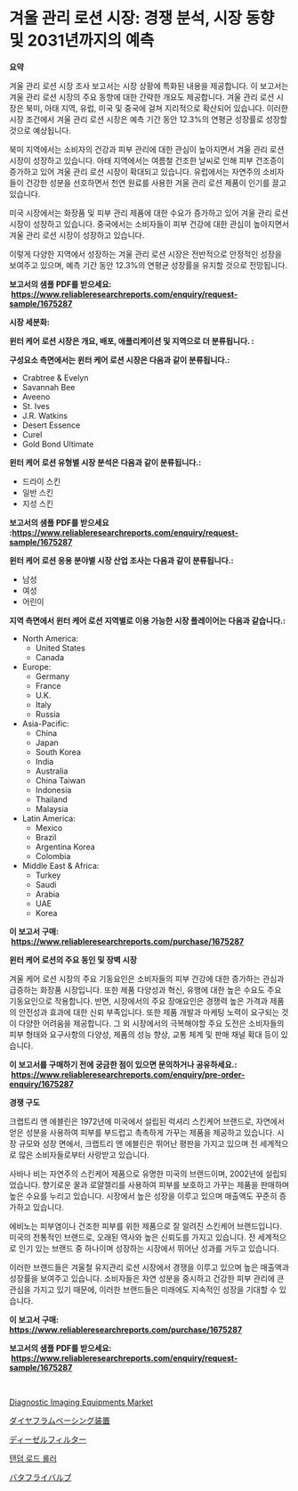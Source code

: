 <p><h1>겨울 관리 로션 시장: 경쟁 분석, 시장 동향 및 2031년까지의 예측</h1></p><p><strong>요약</strong></p>
<p><p>겨울 관리 로션 시장 조사 보고서는 시장 상황에 특화된 내용을 제공합니다. 이 보고서는 겨울 관리 로션 시장의 주요 동향에 대한 간략한 개요도 제공합니다. 겨울 관리 로션 시장은 북미, 아태 지역, 유럽, 미국 및 중국에 걸쳐 지리적으로 확산되어 있습니다. 이러한 시장 조건에서 겨울 관리 로션 시장은 예측 기간 동안 12.3%의 연평균 성장률로 성장할 것으로 예상됩니다. </p><p>북미 지역에서는 소비자의 건강과 피부 관리에 대한 관심이 높아지면서 겨울 관리 로션 시장이 성장하고 있습니다. 아태 지역에서는 여름철 건조한 날씨로 인해 피부 건조증이 증가하고 있어 겨울 관리 로션 시장이 확대되고 있습니다. 유럽에서는 자연주의 소비자들이 건강한 성분을 선호하면서 천연 원료를 사용한 겨울 관리 로션 제품이 인기를 끌고 있습니다. </p><p>미국 시장에서는 화장품 및 피부 관리 제품에 대한 수요가 증가하고 있어 겨울 관리 로션 시장이 성장하고 있습니다. 중국에서는 소비자들이 피부 건강에 대한 관심이 높아지면서 겨울 관리 로션 시장이 성장하고 있습니다.</p><p>이렇게 다양한 지역에서 성장하는 겨울 관리 로션 시장은 전반적으로 안정적인 성장을 보여주고 있으며, 예측 기간 동안 12.3%의 연평균 성장률을 유지할 것으로 전망됩니다.</p></p>
<p><strong>보고서의 샘플 PDF를 받으세요: &nbsp;<a href="https://www.reliableresearchreports.com/enquiry/request-sample/1675287">https://www.reliableresearchreports.com/enquiry/request-sample/1675287</a></strong></p>
<p><strong>시장 세분화:</strong></p>
<p><strong> 윈터 케어 로션 시장은 개요, 배포, 애플리케이션 및 지역으로 더 분류됩니다. :</strong></p>
<p><strong>구성요소 측면에서는 윈터 케어 로션 시장은 다음과 같이 분류됩니다.:</strong></p>
<p><ul><li>Crabtree & Evelyn</li><li>Savannah Bee</li><li>Aveeno</li><li>St. Ives</li><li>J.R. Watkins</li><li>Desert Essence</li><li>Curel</li><li>Gold Bond Ultimate</li></ul></p>
<p><strong> 윈터 케어 로션 유형별 시장 분석은 다음과 같이 분류됩니다.:</strong></p>
<p><ul><li>드라이 스킨</li><li>일반 스킨</li><li>지성 스킨</li></ul></p>
<p><strong>보고서의 샘플 PDF를 받으세요 :<a href="https://www.reliableresearchreports.com/enquiry/request-sample/1675287">https://www.reliableresearchreports.com/enquiry/request-sample/1675287</a></strong></p>
<p><strong> 윈터 케어 로션 응용 분야별 시장 산업 조사는 다음과 같이 분류됩니다.:</strong></p>
<p><ul><li>남성</li><li>여성</li><li>어린이</li></ul></p>
<p><strong>지역 측면에서 윈터 케어 로션 지역별로 이용 가능한 시장 플레이어는 다음과 같습니다.:</strong></p>
<p><ul>
    <li>
        North America:
        <ul>
            <li>United States</li>
            <li>Canada</li>
        </ul>
    </li>
    <li>
        Europe:
        <ul>
            <li>Germany</li>
            <li>France</li>
            <li>U.K.</li>
            <li>Italy</li>
            <li>Russia</li>
        </ul>
    </li>
    <li>
        Asia-Pacific:
        <ul>
            <li>China</li>
            <li>Japan</li>
            <li>South Korea</li>
            <li>India</li>
            <li>Australia</li>
            <li>China Taiwan</li>
            <li>Indonesia</li>
            <li>Thailand</li>
            <li>Malaysia</li>
        </ul>
    </li>
    <li>
        Latin America:
        <ul>
            <li>Mexico</li>
            <li>Brazil</li>
            <li>Argentina Korea</li>
            <li>Colombia</li>
        </ul>
    </li>
    <li>
        Middle East & Africa:
        <ul>
            <li>Turkey</li>
            <li>Saudi</li>
            <li>Arabia</li>
            <li>UAE</li>
            <li>Korea</li>
        </ul>
    </li>
    </ul></p>
<p><strong>이 보고서 구매: &nbsp;<a href="https://www.reliableresearchreports.com/purchase/1675287">https://www.reliableresearchreports.com/purchase/1675287</a></strong></p>
<p><strong>윈터 케어 로션의 주요 동인 및 장벽 시장</strong></p>
<p><p>겨울 케어 로션 시장의 주요 기동요인은 소비자들의 피부 건강에 대한 증가하는 관심과 급증하는 화장품 시장입니다. 또한 제품 다양성과 혁신, 유행에 대한 높은 수요도 주요 기동요인으로 작용합니다. 반면, 시장에서의 주요 장애요인은 경쟁력 높은 가격과 제품의 안전성과 효과에 대한 신뢰 부족입니다. 또한 제품 개발과 마케팅 노력이 요구되는 것이 다양한 어려움을 제공합니다. 그 외 시장에서의 극복해야할 주요 도전은 소비자들의 피부 형태와 요구사항의 다양성, 제품의 성능 향상, 교통 체계 및 판매 채널 확대 등이 있습니다.</p></p>
<p><strong>이 보고서를 구매하기 전에 궁금한 점이 있으면 문의하거나 공유하세요.: &nbsp;<a href="https://www.reliableresearchreports.com/enquiry/pre-order-enquiry/1675287">https://www.reliableresearchreports.com/enquiry/pre-order-enquiry/1675287</a></strong></p>
<p><strong>경쟁 구도</strong></p>
<p><p>크랩트리 앤 에블린은 1972년에 미국에서 설립된 럭셔리 스킨케어 브랜드로, 자연에서 얻은 성분을 사용하여 피부를 부드럽고 촉촉하게 가꾸는 제품을 제공하고 있습니다. 시장 규모와 성장 면에서, 크랩트리 앤 에블린은 뛰어난 평판을 가지고 있으며 전 세계적으로 많은 소비자들로부터 사랑받고 있습니다.</p><p>사바나 비는 자연주의 스킨케어 제품으로 유명한 미국의 브랜드이며, 2002년에 설립되었습니다. 향기로운 꿀과 로얄젤리를 사용하여 피부를 보호하고 가꾸는 제품을 판매하며 높은 수요를 누리고 있습니다. 시장에서 높은 성장을 이루고 있으며 매출액도 꾸준히 증가하고 있습니다.</p><p>에비노는 피부염이나 건조한 피부를 위한 제품으로 잘 알려진 스킨케어 브랜드입니다. 미국의 전통적인 브랜드로, 오래된 역사와 높은 신뢰도를 가지고 있습니다. 전 세계적으로 인기 있는 브랜드 중 하나이며 성장하는 시장에서 뛰어난 성과를 거두고 있습니다.</p><p>이러한 브랜드들은 겨울철 유지관리 로션 시장에서 경쟁을 이루고 있으며 높은 매출액과 성장률을 보여주고 있습니다. 소비자들은 자연 성분을 중시하고 건강한 피부 관리에 큰 관심을 가지고 있기 때문에, 이러한 브랜드들은 미래에도 지속적인 성장을 기대할 수 있습니다.</p></p>
<p><strong>이 보고서 구매: &nbsp; <a href="https://www.reliableresearchreports.com/purchase/1675287">https://www.reliableresearchreports.com/purchase/1675287</a></strong></p>
<p><strong>보고서의 샘플 PDF를 받으세요: &nbsp;<a href="https://www.reliableresearchreports.com/enquiry/request-sample/1675287">https://www.reliableresearchreports.com/enquiry/request-sample/1675287</a></strong><strong></strong></p>
<p>&nbsp;</p>
<p><p><a href="https://issuu.com/reportprime-2/docs/diagnostic-imaging-equipments-market-size-2030.ppt">Diagnostic Imaging Equipments Market</a></p><p><a href="https://medium.com/@saigekulas/%E6%A8%AA%E9%9A%94%E8%86%9C%E3%83%9A%E3%83%BC%E3%82%B7%E3%83%B3%E3%82%B0%E3%83%87%E3%83%90%E3%82%A4%E3%82%B9%E3%81%AE%E5%B8%82%E5%A0%B4%E8%AA%BF%E6%9F%BB%E3%83%AC%E3%83%9D%E3%83%BC%E3%83%88-%E3%81%9D%E3%81%AE%E6%AD%B4%E5%8F%B2%E3%81%A8%E4%BA%88%E6%B8%AC-2024%E5%B9%B4%E3%81%8B%E3%82%892031%E5%B9%B4-ed196b7a89b0">ダイヤフラムペーシング装置</a></p><p><a href="https://github.com/joaejkdzgyljvo6/Market-Research-Report-List-1/blob/main/1510054194255.md">ディーゼルフィルター</a></p><p><a href="https://github.com/vsap75a286l/Market-Research-Report-List-1/blob/main/7806631193979.md">탠덤 로드 롤러</a></p><p><a href="https://medium.com/@kaydenjohns1964/%E3%83%90%E3%82%BF%E3%83%95%E3%83%A9%E3%82%A4%E3%83%90%E3%83%AB%E3%83%96%E5%B8%82%E5%A0%B4%E3%83%AC%E3%83%9D%E3%83%BC%E3%83%88%E3%81%AF-%E3%81%93%E3%81%AE%E5%B8%82%E5%A0%B4%E3%81%AE%E6%9C%80%E6%96%B0%E3%81%AE%E3%83%88%E3%83%AC%E3%83%B3%E3%83%89%E3%81%A8%E6%88%90%E9%95%B7%E3%81%AE%E6%A9%9F%E4%BC%9A%E3%82%92%E6%98%8E%E3%82%89%E3%81%8B%E3%81%AB%E3%81%97%E3%81%BE%E3%81%99-5301a624ea5f">バタフライバルブ</a></p></p>